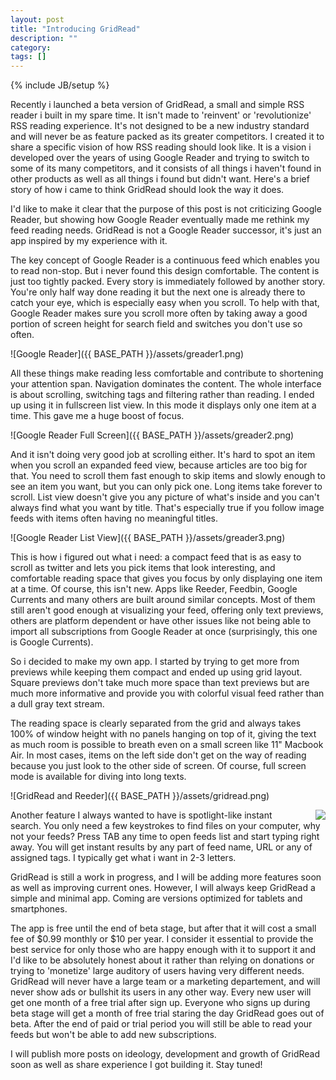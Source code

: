 ```yaml
---
layout: post
title: "Introducing GridRead"
description: ""
category: 
tags: []
---
```

{% include JB/setup %}

Recently i launched a beta version of GridRead, a small and simple RSS reader i built in my spare time. It isn't made to 'reinvent' or 'revolutionize' RSS reading experience. It's not designed to be a new industry standard and will never be as feature packed as its greater competitors. I created it to share a specific vision of how RSS reading should look like. It is a vision i developed over the years of using Google Reader and trying to switch to some of its many competitors, and it consists of all things i haven't found in other products as well as all things i found but didn't want. Here's a brief story of how i came to think GridRead should look the way it does.

I'd like to make it clear that the purpose of this post is not criticizing Google Reader, but showing how Google Reader eventually made me rethink my feed reading needs. GridRead is not a Google Reader successor, it's just an app inspired by my experience with it.

The key concept of Google Reader is a continuous feed which enables you to read non-stop. But i never found this design comfortable. The content is just too tightly packed. Every story is immediately followed by another story. You're only half way done reading it but the next one is already there to catch your eye, which is especially easy when you scroll. To help with that, Google Reader makes sure you scroll more often by taking away a good portion of screen height for search field and switches you don't use so often.

![Google Reader]({{ BASE_PATH }}/assets/greader1.png)

All these things make reading less comfortable and contribute to shortening your attention span. Navigation dominates the content. The whole interface is about scrolling, switching tags and filtering rather than reading. I ended up using it in fullscreen list view. In this mode it displays only one item at a time. This gave me a huge boost of focus.

![Google Reader Full Screen]({{ BASE_PATH }}/assets/greader2.png)

And it isn't doing very good job at scrolling either. It's hard to spot an item when you scroll an expanded feed view, because articles are too big for that. You need to scroll them fast enough to skip items and slowly enough to see an item you want, but you can only pick one. Long items take forever to scroll. List view doesn't give you any picture of what's inside and you can't always find what you want by title. That's especially true if you follow image feeds with items often having no meaningful titles.

![Google Reader List View]({{ BASE_PATH }}/assets/greader3.png)

This is how i figured out what i need: a compact feed that is as easy to scroll as twitter and lets you pick items that look interesting, and comfortable reading space that gives you focus by only displaying one item at a time.
Of course, this isn't new. Apps like Reeder, Feedbin, Google Currents and many others are built around similar concepts. Most of them still aren't good enough at visualizing your feed, offering only text previews, others are platform dependent or have other issues like not being able to import all subscriptions from Google Reader at once (surprisingly, this one is Google Currents).

So i decided to make my own app. I started by trying to get more from previews while keeping them compact and ended up using grid layout. Square previews don't take much more space than text previews but are much more informative and provide you with colorful visual feed rather than a dull gray text stream.

The reading space is clearly separated from the grid and always takes 100% of window height with no panels hanging on top of it, giving the text as much room is possible to breath even on a small screen like 11" Macbook Air. In most cases, items on the left side don't get on the way of reading because you just look to the other side of screen. Of course, full screen mode is available for diving into long texts.

![GridRead and Reeder]({{ BASE_PATH }}/assets/gridread.png)

<img src="{{ BASE_PATH }}/assets/search.png" style="float: right; margin-left: 20px">

Another feature I always wanted to have is spotlight-like instant search. You only need a few keystrokes to find files on your computer, why not your feeds? Press TAB any time to open feeds list and start typing right away. You will get instant results by any part of feed name, URL or any of assigned tags. I typically get what i want in 2-3 letters.

GridRead is still a work in progress, and I will be adding more features soon as well as improving current ones. However, I will always keep GridRead a simple and minimal app. Coming are versions optimized for tablets and smartphones. 

The app is free until the end of beta stage, but after that it will cost a small fee of $0.99 monthly or $10 per year. I consider it essential to provide the best service for only those who are happy enough with it to support it and I'd like to be absolutely honest about it rather than relying on donations or trying to 'monetize' large auditory of users having very different needs. GridRead will never have a large team or a marketing departement, and will never show ads or bullshit its users in any other way.
Every new user will get one month of a free trial after sign up. Everyone who signs up during beta stage will get a month of free trial staring the day GridRead goes out of beta. After the end of paid or trial period you will still be able to read your feeds but won't be able to add new subscriptions.

I will publish more posts on ideology, development and growth of GridRead soon as well as share experience I got building it. Stay tuned!